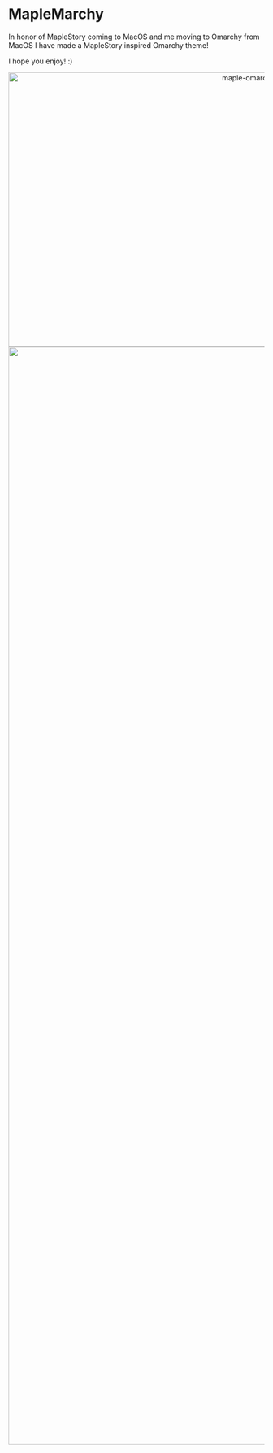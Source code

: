 # MapleMarchy

In honor of MapleStory coming to MacOS and me moving to Omarchy from MacOS I have made a MapleStory inspired Omarchy theme!


I hope you enjoy! :)

<p align="center">
  <img width="960" height="540" alt="maple-omarchy_gh0" src="https://github.com/user-attachments/assets/7c26ed2e-9ad0-4299-a703-2aa7f2821c06" />
  <img width="3840" height="2160" alt="screenshot-2025-08-16_11-01-06" src="https://github.com/user-attachments/assets/339ae37e-622c-4c80-91e1-017b08edd857" />
</p>




